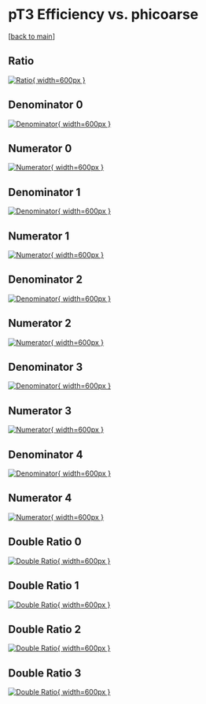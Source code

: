# pT3 Efficiency vs. phicoarse

[[back to main](./)]



## Ratio

[![Ratio](../mtv/var/pT3_base_321_1_eff_phicoarse.png){ width=600px }](../mtv/var/pT3_base_321_1_eff_phicoarse.pdf)

## Denominator 0

[![Denominator](../mtv/den/pT3_base_321_1_eff_phicoarse_den0.png){ width=600px }](../mtv/den/pT3_base_321_1_eff_phicoarse_den0.pdf)

## Numerator 0

[![Numerator](../mtv/num/pT3_base_321_1_eff_phicoarse_num0.png){ width=600px }](../mtv/num/pT3_base_321_1_eff_phicoarse_num0.pdf)

## Denominator 1

[![Denominator](../mtv/den/pT3_base_321_1_eff_phicoarse_den1.png){ width=600px }](../mtv/den/pT3_base_321_1_eff_phicoarse_den1.pdf)

## Numerator 1

[![Numerator](../mtv/num/pT3_base_321_1_eff_phicoarse_num1.png){ width=600px }](../mtv/num/pT3_base_321_1_eff_phicoarse_num1.pdf)

## Denominator 2

[![Denominator](../mtv/den/pT3_base_321_1_eff_phicoarse_den2.png){ width=600px }](../mtv/den/pT3_base_321_1_eff_phicoarse_den2.pdf)

## Numerator 2

[![Numerator](../mtv/num/pT3_base_321_1_eff_phicoarse_num2.png){ width=600px }](../mtv/num/pT3_base_321_1_eff_phicoarse_num2.pdf)

## Denominator 3

[![Denominator](../mtv/den/pT3_base_321_1_eff_phicoarse_den3.png){ width=600px }](../mtv/den/pT3_base_321_1_eff_phicoarse_den3.pdf)

## Numerator 3

[![Numerator](../mtv/num/pT3_base_321_1_eff_phicoarse_num3.png){ width=600px }](../mtv/num/pT3_base_321_1_eff_phicoarse_num3.pdf)

## Denominator 4

[![Denominator](../mtv/den/pT3_base_321_1_eff_phicoarse_den4.png){ width=600px }](../mtv/den/pT3_base_321_1_eff_phicoarse_den4.pdf)

## Numerator 4

[![Numerator](../mtv/num/pT3_base_321_1_eff_phicoarse_num4.png){ width=600px }](../mtv/num/pT3_base_321_1_eff_phicoarse_num4.pdf)

## Double Ratio 0

[![Double Ratio](../mtv/ratio/pT3_base_321_1_eff_phicoarse_ratio0.png){ width=600px }](../mtv/ratio/pT3_base_321_1_eff_phicoarse_ratio0.pdf)

## Double Ratio 1

[![Double Ratio](../mtv/ratio/pT3_base_321_1_eff_phicoarse_ratio1.png){ width=600px }](../mtv/ratio/pT3_base_321_1_eff_phicoarse_ratio1.pdf)

## Double Ratio 2

[![Double Ratio](../mtv/ratio/pT3_base_321_1_eff_phicoarse_ratio2.png){ width=600px }](../mtv/ratio/pT3_base_321_1_eff_phicoarse_ratio2.pdf)

## Double Ratio 3

[![Double Ratio](../mtv/ratio/pT3_base_321_1_eff_phicoarse_ratio3.png){ width=600px }](../mtv/ratio/pT3_base_321_1_eff_phicoarse_ratio3.pdf)

